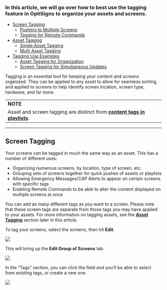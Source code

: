 ### In this article, we will go over how to best use the tagging feature in OptiSigns to organize your assets and screens.

* [Screen Tagging](#ScreenTagging)
  + [Pushing to Multiple Screens](#Pushing)
  + [Tagging for Remote Commands](#RemoteCommands)
* [Asset Tagging](#AssetTagging)
  + [Single Asset Tagging](#SingleAsset)
  + [Multi Asset Tagging](#MultiAsset)
* [Tagging Use Examples](#UseExamples)
  + [Asset Tagging for Organization](#Organization)
  + [Screen Tagging for Simultaneous Updates](#SimultaneousUpdating)

Tagging is an essential tool for keeping your content and screens organized. They can be applied to any asset to allow for seamless sorting, and applied to screens to help identify screen location, screen type, hardware, and far more.

|  |
| --- |
| **NOTE** |
| Asset and screen tagging are distinct from [**content tags in playlists**](https://support.optisigns.com/hc/en-us/articles/20879903340947-How-to-Use-Content-Tags-in-The-Playlist). |

---

Screen Tagging
--------------

Your screens can be tagged in much the same way as an asset. This has a number of different uses:

* Organizing numerous screens, by location, type of screen, etc.
* Grouping sets of screens together for quick pushes of assets or playlists
* Allowing Emergency Messages/CAP Alerts to appear on certain screens with specific tags
* Enabling Remote Commands to be able to alter the content displayed on multiple screens at once

You can add as many different tags as you want to a screen. Please note that these screen tags are separate from those tags you may have applied to your assets. For more information on tagging assets, see the [**Asset Tagging**](#AssetTagging) section later in this article.

To tag your screens, select the screens, then hit **Edit**.

![](https://support.optisigns.com/hc/article_attachments/38062664586387)

This will bring up the **Edit Group of Screens** tab.

![](https://support.optisigns.com/hc/article_attachments/38062664590355)

In the “Tags” section, you can click the field and you’ll be able to select from existing tags, or create a new one.

![](https://support.optisigns.com/hc/article_attachments/38062653681811)